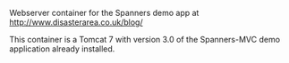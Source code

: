 Webserver container for the Spanners demo app at http://www.disasterarea.co.uk/blog/

This container is a Tomcat 7 with version 3.0 of the Spanners-MVC demo application already installed.
